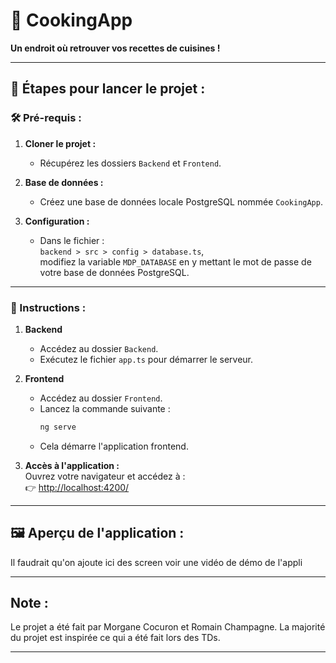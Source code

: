 # 🍳 CookingApp

**Un endroit où retrouver vos recettes de cuisines !**

---

## 🚀 Étapes pour lancer le projet :

### 🛠️ Pré-requis :
1. **Cloner le projet :**
   - Récupérez les dossiers `Backend` et `Frontend`.
   
2. **Base de données :**
   - Créez une base de données locale PostgreSQL nommée `CookingApp`.

3. **Configuration :**
   - Dans le fichier :  
     `backend > src > config > database.ts`,  
     modifiez la variable `MDP_DATABASE` en y mettant le mot de passe de votre base de données PostgreSQL.

---

### 📖 Instructions :
1. **Backend**  
   - Accédez au dossier `Backend`.  
   - Exécutez le fichier `app.ts` pour démarrer le serveur.

2. **Frontend**  
   - Accédez au dossier `Frontend`.  
   - Lancez la commande suivante :  
     ```bash
     ng serve
     ```
   - Cela démarre l'application frontend.

3. **Accès à l'application :**  
   Ouvrez votre navigateur et accédez à :  
   👉 [http://localhost:4200/](http://localhost:4200/)

---


## 🖼️ Aperçu de l'application :
Il faudrait qu'on ajoute ici des screen voir une vidéo de démo de l'appli

---


##  Note :
Le projet a été fait par Morgane Cocuron et Romain Champagne. 
La majorité du projet est inspirée ce qui a été fait lors des TDs. 

---

